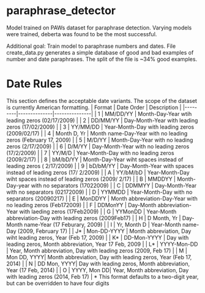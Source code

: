 # paraphrase_detector
Model trained on PAWs dataset for paraphrase detection.
Varying models were trained, deberta was found to be the most successful.

Additional goal:
Train model to paraphrase numbers and dates.
File create_data.py generates a simple database of good and bad examples of number and date paraphrases.
The split of the file is ~34% good examples.

# Date Rules
This section defines the acceptable date variants. The scope of the dataset is currently American formatting.
| Format  |  Date Order  |  Description  |
|---------|--------------|---------------|
| 1       |  MM/DD/YY    |  Month-Day-Year wtih leading zeros (02/17/2009)  |
| 2       |  DD/MM/YY    |  Day-Month-Year with leading zeros (17/02/2009)  |
| 3       |  YY/MM/DD    |  Year-Month-Day with leading zeros (2009/02/17)  |
| 4       |  Month D, Yr |  Month name-Day-Year with no leading zeros (February 17, 2009)  |
| 5       |  M/D/YY      |  Month-Day-Year with no leading zeros (2/17/2009)  |
| 6       |  D/M/YY      |  Day-Month-Year with no leading zeros (17/2/2009)  |
| 7       |  YY/M/D      |  Year-Month-Day with no leading zeros (2009/2/17)  |
| 8       |  bM/bD/YY    |  Month-Day-Year wiht spaces instead of leading zeros ( 2/17/2009)  |
| 9       |  bD/bM/YY    |  Day-Month-Year with spaces instead of leading zeros (17/ 2/2009)  |
| A       |  YY/bM/bD    |  Year-Month-Day wiht spaces instead of leading zeros (2009/ 2/17)  |
| B       |  MMDDYY      |  Month-Day-year with no separators (17022009)  |
| C       |  DDMMYY      |  Day-Month-Year with no separators (02172009)  |
| D       |  YYMMDD      |  Year-Month-Day with no separators (20090217)  |
| E       |  MonDDYY     |  Month abbreviation-Day-Year with no leading zeros (Feb172009)  |
| F       |  DDMonYY     |  Day-Month abbreviation-Year with laeding zeros (17Feb2009)       |
| G       |  YYMonDD     |  Year-Month abbreviation-Day with leading zeros (2009Feb17)       |
| H       |  D Month, Yr |  Day-Month name-Year (17 Feburary, 2009)                          |
| I       |  Yr, Month D |  Year-Month name-Day (2009, February 17)                          |
| J*      |  Mon-DD-YYYY |  Month abbreviation, Day wiht leading zeros, Year (Feb 17, 2009)  |
| K*      |  DD-Mon-YYYY |  Day with leading zeros, Month abbreviation, Year 17 Feb, 2009    |
| L*      |  YYYY-Mon-DD |  Year, Month abbreviation, Day with leading zeros (2009, Feb 17)  |
| M       |  Mon DD, YYYY|  Month abbreviation, Day with leading zeros, Year (Feb 17, 2014)  |
| N       |  DD Mon, YYYY|  Day with leading zeros, Month abbreviation, Year (17 Feb, 2014)  |
| O       |  YYYY, Mon DD|  Year, Month abbreviation, Day with leading zeros (2014, Feb 17)  |
\* This format defaults to a two-digit year, but can be overridden to have four digits
